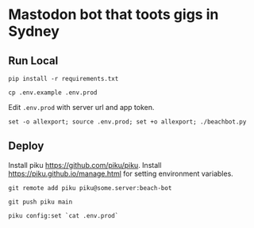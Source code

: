 # Mastodon bot that toots gigs in Sydney

## Run Local

`pip install -r requirements.txt`

`cp .env.example .env.prod`

Edit `.env.prod` with server url and app token.

`set -o allexport; source .env.prod; set +o allexport; ./beachbot.py`

##  Deploy

Install piku https://github.com/piku/piku. Install https://piku.github.io/manage.html for setting environment variables.

`git remote add piku piku@some.server:beach-bot`

`git push piku main`

```piku config:set `cat .env.prod` ```
